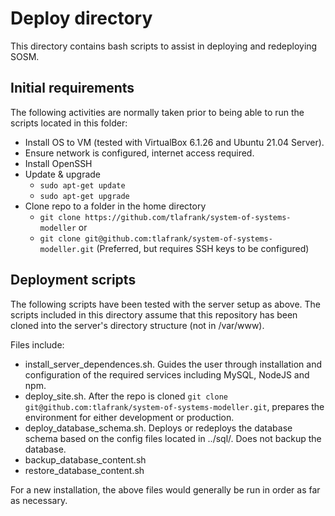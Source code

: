 # Deploy directory
This directory contains bash scripts to assist in deploying and redeploying SOSM.

## Initial requirements
The following activities are normally taken prior to being able to run the scripts located in this folder:
- Install OS to VM (tested with VirtualBox 6.1.26 and Ubuntu 21.04 Server).
- Ensure network is configured, internet access required.
- Install OpenSSH
- Update & upgrade
  - `sudo apt-get update`
  - `sudo apt-get upgrade`
- Clone repo to a folder in the home directory 
  - `git clone https://github.com/tlafrank/system-of-systems-modeller` or
  - `git clone git@github.com:tlafrank/system-of-systems-modeller.git` (Preferred, but requires SSH keys to be configured)


## Deployment scripts
The following scripts have been tested with the server setup as above. The scripts included in this directory assume that this repository has been cloned into the server's directory structure (not in /var/www).

Files include:
- install_server_dependences.sh. Guides the user through installation and configuration of the required services including MySQL, NodeJS and npm.
- deploy_site.sh. After the repo is cloned `git clone git@github.com:tlafrank/system-of-systems-modeller.git`, prepares the environment for either development or production.
- deploy_database_schema.sh. Deploys or redeploys the database schema based on the config files located in ../sql/. Does not backup the database.
- backup_database_content.sh
- restore_database_content.sh

For a new installation, the above files would generally be run in order as far as necessary.

